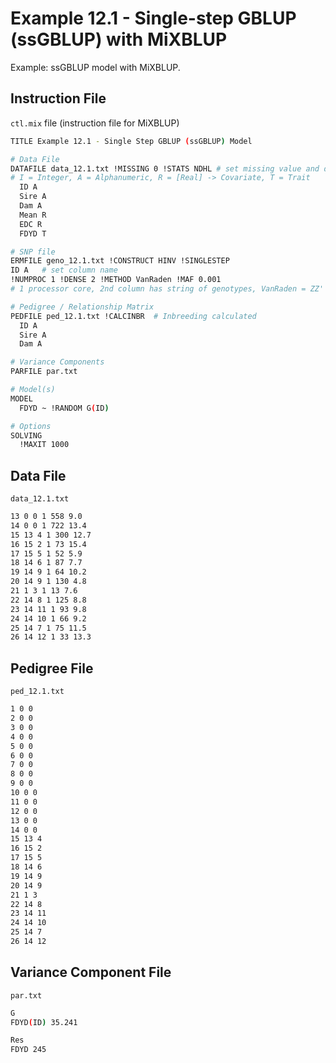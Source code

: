 # Example 12.1 - Single-step GBLUP (ssGBLUP) with MiXBLUP

Example: ssGBLUP model with MiXBLUP. 

## Instruction File

`ctl.mix` file (instruction file for MiXBLUP)

```bash
TITLE Example 12.1 - Single Step GBLUP (ssGBLUP) Model

# Data File
DATAFILE data_12.1.txt !MISSING 0 !STATS NDHL # set missing value and data statistics
# I = Integer, A = Alphanumeric, R = [Real] -> Covariate, T = Trait
  ID A
  Sire A
  Dam A
  Mean R
  EDC R
  FDYD T

# SNP file
ERMFILE geno_12.1.txt !CONSTRUCT HINV !SINGLESTEP
ID A   # set column name
!NUMPROC 1 !DENSE 2 !METHOD VanRaden !MAF 0.001
# 1 processor core, 2nd column has string of genotypes, VanRaden = ZZ' / sum(2pq), MAF = minor allele freq min

# Pedigree / Relationship Matrix
PEDFILE ped_12.1.txt !CALCINBR  # Inbreeding calculated
  ID A
  Sire A
  Dam A

# Variance Components
PARFILE par.txt

# Model(s)
MODEL 
  FDYD ~ !RANDOM G(ID)

# Options
SOLVING 
  !MAXIT 1000
```

## Data File

`data_12.1.txt`

```bash
13 0 0 1 558 9.0
14 0 0 1 722 13.4
15 13 4 1 300 12.7
16 15 2 1 73 15.4
17 15 5 1 52 5.9
18 14 6 1 87 7.7
19 14 9 1 64 10.2
20 14 9 1 130 4.8
21 1 3 1 13 7.6
22 14 8 1 125 8.8
23 14 11 1 93 9.8
24 14 10 1 66 9.2
25 14 7 1 75 11.5
26 14 12 1 33 13.3
```

## Pedigree File

`ped_12.1.txt`

```bash
1 0 0
2 0 0
3 0 0
4 0 0
5 0 0
6 0 0
7 0 0
8 0 0
9 0 0
10 0 0
11 0 0
12 0 0
13 0 0
14 0 0
15 13 4
16 15 2
17 15 5
18 14 6
19 14 9
20 14 9
21 1 3
22 14 8
23 14 11
24 14 10
25 14 7
26 14 12
```

## Variance Component File

`par.txt`

```bash
G
FDYD(ID) 35.241

Res
FDYD 245
```


